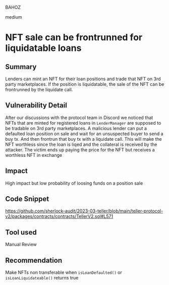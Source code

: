 BAHOZ

medium

# NFT sale can be frontrunned for liquidatable loans

## Summary
Lenders can mint an NFT for their loan positions and trade that NFT on 3rd party marketplaces. If the position is liquidatable, the sale of the NFT can be frontrunned by the liquidate call.

## Vulnerability Detail
After our discussions with the protocol team in Discord we noticed that NFTs that are minted for registered loans in `LenderManager` are supposed to be tradable on 3rd party marketplaces. A malicious lender can put a defaulted loan position on sale and wait for an unsuspected buyer to send a buy tx. And then frontrun that buy tx with a liquidate call. This will make the NFT worthless since the loan is liqed and the collateral is received by the attacker. The victim ends up paying the price for the NFT but receives a worthless NFT in exchange

## Impact
High impact but low probability of loosing funds on a position sale

## Code Snippet

https://github.com/sherlock-audit/2023-03-teller/blob/main/teller-protocol-v2/packages/contracts/contracts/TellerV2.sol#L571

## Tool used

Manual Review

## Recommendation
Make NFTs non transferable when `isLoanDefaulted()` or `isLoanLiquidateable()` returns true 